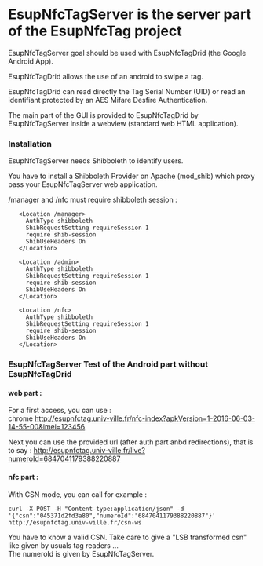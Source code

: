 EsupNfcTagServer is the server part of the EsupNfcTag project
============================

EsupNfcTagServer goal should be used with EsupNfcTagDrid (the Google Android App).

EsupNfcTagDrid allows the use of an android to swipe a tag. 

EsupNfcTagDrid can read directly the Tag Serial Number (UID) or read an identifiant protected by an AES Mifare Desfire Authentication.

The main part of the GUI is provided to EsupNfcTagDrid by EsupNfcTagServer inside a webview (standard web HTML application).
   
   
### Installation

EsupNfcTagServer needs Shibboleth to identify users.

You have to install a Shibboleth Provider on Apache (mod_shib) which proxy pass your EsupNfcTagServer web application.

/manager and /nfc must require shibboleth session : 

```
   <Location /manager>
     AuthType shibboleth
     ShibRequestSetting requireSession 1
     require shib-session
     ShibUseHeaders On
   </Location>

   <Location /admin>
     AuthType shibboleth
     ShibRequestSetting requireSession 1
     require shib-session
     ShibUseHeaders On
   </Location>

   <Location /nfc>
     AuthType shibboleth
     ShibRequestSetting requireSession 1
     require shib-session
     ShibUseHeaders On
   </Location>
```

   
### EsupNfcTagServer Test of the Android part without EsupNfcTagDrid


#### web part : 

For a first access, you can use :  
chrome http://esupnfctag.univ-ville.fr/nfc-index?apkVersion=1-2016-06-03-14-55-00&imei=123456

Next you can use the provided url (after auth part anbd redirections), that is to say : 
http://esupnfctag.univ-ville.fr/live?numeroId=6847041179388220887

#### nfc part : 

With CSN mode, you can call for example : 

```
curl -X POST -H "Content-type:application/json" -d '{"csn":"045371d2fd3a80","numeroId":"6847041179388220887"}' http://esupnfctag.univ-ville.fr/csn-ws
```

You have to know a valid CSN.
Take care to give a "LSB transformed csn" like given by usuals tag readers ...  
The numeroId is given by EsupNfcTagServer.



